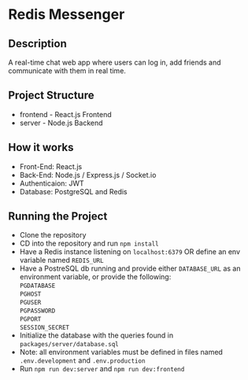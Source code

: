 # Redis Messenger

## Description

A real-time chat web app where users can log in, add friends and communicate with them in real time.

## Project Structure

- frontend - React.js Frontend
- server - Node.js Backend

## How it works

- Front-End: React.js
- Back-End: Node.js / Express.js / Socket.io
- Authenticaion: JWT
- Database: PostgreSQL and Redis

## Running the Project

- Clone the repository
- CD into the repository and run `npm install`
- Have a Redis instance listening on `localhost:6379` OR define an env variable named `REDIS_URL`
- Have a PostreSQL db running and provide either `DATABASE_URL` as an environment variable, or provide the following:
  <br/>`PGDATABASE`
  <br/>`PGHOST`
  <br/>`PGUSER`
  <br/>`PGPASSWORD`
  <br/>`PGPORT`
  <br/>`SESSION_SECRET`
- Initialize the database with the queries found in `packages/server/database.sql`
- Note: all environment variables must be defined in files named `.env.development` and `.env.production`
- Run `npm run dev:server` and `npm run dev:frontend`
